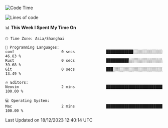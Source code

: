 <!--START_SECTION:waka-->
![Code Time](http://img.shields.io/badge/Code%20Time-1%2C765%20hrs%2027%20mins-blue)

![Lines of code](https://img.shields.io/badge/From%20Hello%20World%20I%27ve%20Written-284.8%20thousand%20lines%20of%20code-blue)

📊 **This Week I Spent My Time On** 

```text
🕑︎ Time Zone: Asia/Shanghai

💬 Programming Languages: 
conf                     0 secs              ████████████░░░░░░░░░░░░░   46.83 % 
Rust                     0 secs              ██████████░░░░░░░░░░░░░░░   39.68 % 
Git                      0 secs              ███░░░░░░░░░░░░░░░░░░░░░░   13.49 % 

🔥 Editors: 
Neovim                   2 mins              █████████████████████████   100.00 % 

💻 Operating System: 
Mac                      2 mins              █████████████████████████   100.00 % 
```


 Last Updated on 18/12/2023 12:40:14 UTC
<!--END_SECTION:waka-->
